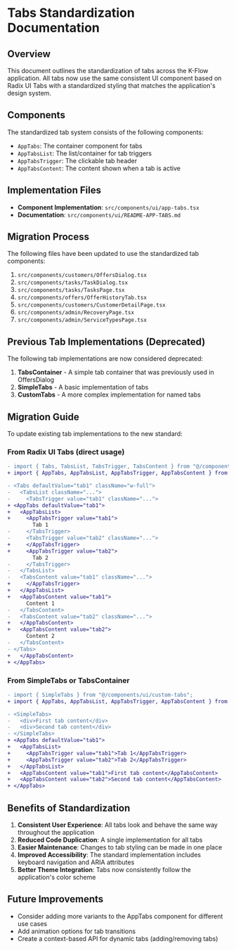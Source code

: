 # Tabs Standardization Documentation

## Overview

This document outlines the standardization of tabs across the K-Flow application. All tabs now use the same consistent UI component based on Radix UI Tabs with a standardized styling that matches the application's design system.

## Components

The standardized tab system consists of the following components:

- `AppTabs`: The container component for tabs
- `AppTabsList`: The list/container for tab triggers
- `AppTabsTrigger`: The clickable tab header
- `AppTabsContent`: The content shown when a tab is active

## Implementation Files

- **Component Implementation**: `src/components/ui/app-tabs.tsx`
- **Documentation**: `src/components/ui/README-APP-TABS.md`

## Migration Process

The following files have been updated to use the standardized tab components:

1. `src/components/customers/OffersDialog.tsx`
2. `src/components/tasks/TaskDialog.tsx`
3. `src/components/tasks/TasksPage.tsx`
4. `src/components/offers/OfferHistoryTab.tsx`
5. `src/components/customers/CustomerDetailPage.tsx`
6. `src/components/admin/RecoveryPage.tsx`
7. `src/components/admin/ServiceTypesPage.tsx`

## Previous Tab Implementations (Deprecated)

The following tab implementations are now considered deprecated:

1. **TabsContainer** - A simple tab container that was previously used in OffersDialog
2. **SimpleTabs** - A basic implementation of tabs
3. **CustomTabs** - A more complex implementation for named tabs

## Migration Guide

To update existing tab implementations to the new standard:

### From Radix UI Tabs (direct usage)

```diff
- import { Tabs, TabsList, TabsTrigger, TabsContent } from "@/components/ui/tabs";
+ import { AppTabs, AppTabsList, AppTabsTrigger, AppTabsContent } from "@/components/ui/app-tabs";

- <Tabs defaultValue="tab1" className="w-full">
-   <TabsList className="...">
-     <TabsTrigger value="tab1" className="...">
+ <AppTabs defaultValue="tab1">
+   <AppTabsList>
+     <AppTabsTrigger value="tab1">
        Tab 1
-     </TabsTrigger>
-     <TabsTrigger value="tab2" className="...">
+     </AppTabsTrigger>
+     <AppTabsTrigger value="tab2">
        Tab 2
-     </TabsTrigger>
-   </TabsList>
-   <TabsContent value="tab1" className="...">
+     </AppTabsTrigger>
+   </AppTabsList>
+   <AppTabsContent value="tab1">
      Content 1
-   </TabsContent>
-   <TabsContent value="tab2" className="...">
+   </AppTabsContent>
+   <AppTabsContent value="tab2">
      Content 2
-   </TabsContent>
- </Tabs>
+   </AppTabsContent>
+ </AppTabs>
```

### From SimpleTabs or TabsContainer

```diff
- import { SimpleTabs } from "@/components/ui/custom-tabs";
+ import { AppTabs, AppTabsList, AppTabsTrigger, AppTabsContent } from "@/components/ui/app-tabs";

- <SimpleTabs>
-   <div>First tab content</div>
-   <div>Second tab content</div>
- </SimpleTabs>
+ <AppTabs defaultValue="tab1">
+   <AppTabsList>
+     <AppTabsTrigger value="tab1">Tab 1</AppTabsTrigger>
+     <AppTabsTrigger value="tab2">Tab 2</AppTabsTrigger>
+   </AppTabsList>
+   <AppTabsContent value="tab1">First tab content</AppTabsContent>
+   <AppTabsContent value="tab2">Second tab content</AppTabsContent>
+ </AppTabs>
```

## Benefits of Standardization

1. **Consistent User Experience**: All tabs look and behave the same way throughout the application
2. **Reduced Code Duplication**: A single implementation for all tabs
3. **Easier Maintenance**: Changes to tab styling can be made in one place
4. **Improved Accessibility**: The standard implementation includes keyboard navigation and ARIA attributes
5. **Better Theme Integration**: Tabs now consistently follow the application's color scheme

## Future Improvements

- Consider adding more variants to the AppTabs component for different use cases
- Add animation options for tab transitions
- Create a context-based API for dynamic tabs (adding/removing tabs) 